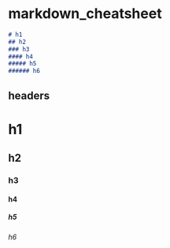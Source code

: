 # markdown_cheatsheet

```markdown
# h1
## h2
### h3
#### h4
##### h5
###### h6
```

## headers
# h1
## h2
### h3
#### h4
##### h5
###### h6
